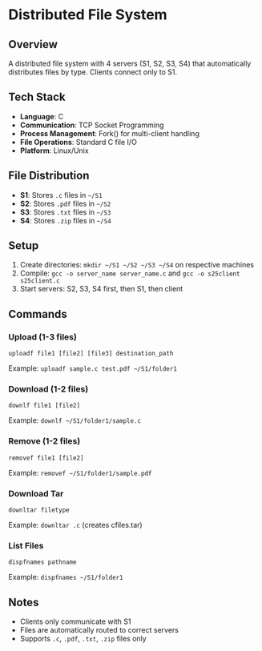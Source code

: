 # Distributed File System

## Overview
A distributed file system with 4 servers (S1, S2, S3, S4) that automatically distributes files by type. Clients connect only to S1.

## Tech Stack
- **Language**: C
- **Communication**: TCP Socket Programming
- **Process Management**: Fork() for multi-client handling
- **File Operations**: Standard C file I/O
- **Platform**: Linux/Unix

## File Distribution
- **S1**: Stores `.c` files in `~/S1`
- **S2**: Stores `.pdf` files in `~/S2` 
- **S3**: Stores `.txt` files in `~/S3`
- **S4**: Stores `.zip` files in `~/S4`

## Setup
1. Create directories: `mkdir ~/S1 ~/S2 ~/S3 ~/S4` on respective machines
2. Compile: `gcc -o server_name server_name.c` and `gcc -o s25client s25client.c`
3. Start servers: S2, S3, S4 first, then S1, then client

## Commands

### Upload (1-3 files)
```
uploadf file1 [file2] [file3] destination_path
```
Example: `uploadf sample.c test.pdf ~/S1/folder1`

### Download (1-2 files)
```
downlf file1 [file2]
```
Example: `downlf ~/S1/folder1/sample.c`

### Remove (1-2 files)
```
removef file1 [file2]
```
Example: `removef ~/S1/folder1/sample.pdf`

### Download Tar
```
downltar filetype
```
Example: `downltar .c` (creates cfiles.tar)

### List Files
```
dispfnames pathname
```
Example: `dispfnames ~/S1/folder1`

## Notes
- Clients only communicate with S1
- Files are automatically routed to correct servers
- Supports `.c`, `.pdf`, `.txt`, `.zip` files only
